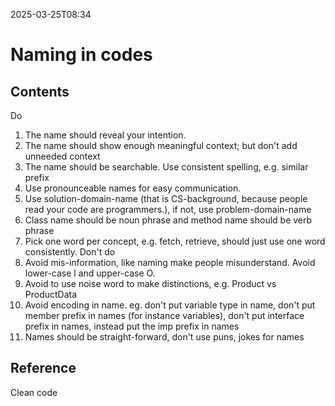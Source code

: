2025-03-25T08:34

# Naming in codes
## Contents
Do
1. The name should reveal your intention.
2. The name should show enough meaningful context; but don't add unneeded context
3. The name should be searchable. Use consistent spelling, e.g. similar prefix
4. Use pronounceable names for easy communication.
5. Use solution-domain-name (that is CS-background, because people read your code are programmers.), if not, use problem-domain-name
6. Class name should be noun phrase and method name should be verb phrase
7. Pick one word per concept, e.g. fetch, retrieve, should just use one word consistently.
Don't do
8. Avoid mis-information, like naming make people misunderstand. Avoid lower-case l and upper-case O.
9. Avoid to use noise word to make distinctions, e.g. Product vs ProductData
10. Avoid encoding in name. eg. don't put variable type in name, don't put member prefix in names (for instance variables), don't put interface prefix in names, instead put the imp prefix in names
11. Names should be straight-forward, don't use puns, jokes for names

## Reference

Clean code
